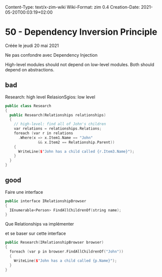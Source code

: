 Content-Type: text/x-zim-wiki
Wiki-Format: zim 0.4
Creation-Date: 2021-05-20T00:03:19+02:00

#  50 - Dependency Inversion Principle 
Créée le jeudi 20 mai 2021

Ne pas confondre avec Dependency Injection

High-level modules should not depend on low-level modules. Both should depend on abstractions.

##  bad 


Research: high level
RelasionSgios: low level

```cpp
public class Research
{
  public Research(Relationships relationships)
  {
    // high-level: find all of John's children
    var relations = relationships.Relations;
    foreach (var r in relations
      .Where(x => x.Item1.Name == "John"
               && x.Item2 == Relationship.Parent))
    {
      WriteLine($"John has a child called {r.Item3.Name}");
    }
  }
}
```

## good

Faire une interface 


```cpp
public interface IRelationshipBrowser
{
  IEnumerable<Person> FindAllChildrenOf(string name);
}
```

Que Relationships va implémenter

et se baser sur cette interface

```cpp
public Research(IRelationshipBrowser browser)
{
  foreach (var p in browser.FindAllChildrenOf("John"))
  {
    WriteLine($"John has a child called {p.Name}");
  }
}
```






